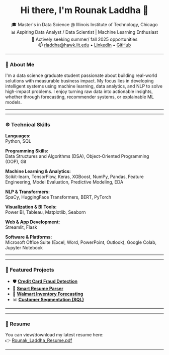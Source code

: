 <h1 align="center">Hi there, I'm Rounak Laddha 👋</h1>

<p align="center">
🎓 Master's in Data Science @ Illinois Institute of Technology, Chicago<br>
📊 Aspiring Data Analyst / Data Scientist | Machine Learning Enthusiast<br>
💼 Actively seeking summer/ fall 2025 opportunities<br>
📫 <a href="mailto:rladdha@hawk.iit.edu">rladdha@hawk.iit.edu</a> • 
<a href="https://www.linkedin.com/in/rounak-laddha/">LinkedIn</a> • 
<a href="https://github.com/Rounakladdha8">GitHub</a>
</p>

---

### 🧠 About Me

I'm a data science graduate student passionate about building real-world solutions with measurable business impact. My focus lies in developing intelligent systems using machine learning, data analytics, and NLP to solve high-impact problems. I enjoy turning raw data into actionable insights, whether through forecasting, recommender systems, or explainable ML models.

---
---

### ⚙️ Technical Skills

**Languages:**  
Python, SQL  

**Programming Skills:**  
Data Structures and Algorithms (DSA), Object-Oriented Programming (OOP), Git  

**Machine Learning & Analytics:**  
Scikit-learn, TensorFlow, Keras, XGBoost, NumPy, Pandas, Feature Engineering, Model Evaluation, Predictive Modeling, EDA  

**NLP & Transformers:**  
SpaCy, HuggingFace Transformers, BERT, PyTorch  

**Visualization & BI Tools:**  
Power BI, Tableau, Matplotlib, Seaborn  

**Web & App Development:**  
Streamlit, Flask  

**Software & Platforms:**  
Microsoft Office Suite (Excel, Word, PowerPoint, Outlook), Google Colab, Jupyter Notebook  



---
---

### 🚀 Featured Projects

- 🛡️ **[Credit Card Fraud Detection](https://github.com/Rounakladdha8/credit-card-fraud-detection-shap-xgboost)**
- 📄 **[Smart Resume Parser](https://github.com/Rounakladdha8/smart-resume-parser)**
- 🛒 **[Walmart Inventory Forecasting](https://github.com/Rounakladdha8/walmart-inventory-forecasting)**
- 📊 **[Customer Segmentation (SQL)](https://github.com/Rounakladdha8/customer-segmentation-ecommerce-sql)**

---
---

### 📄 Resume

You can view/download my latest resume here:  
👉 [Rounak_Laddha_Resume.pdf](https://github.com/Rounakladdha8/Rounakladdha8/blob/main/RounakLaddha_resume-1_new.pdf)

---
